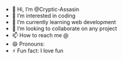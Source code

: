 - 👋 Hi, I’m @Cryptic-Assasin
- 👀 I’m interested in coding 
- 🌱 I’m currently learning web development 
- 💞️ I’m looking to collaborate on any project
- 📫 How to reach me @
- 😄 Pronouns:
- ⚡ Fun fact: I love fun

<!---
Cryptic-Assasin/Cryptic-Assasin is a ✨ special ✨ repository because its `README.md` (this file) appears on your GitHub profile.
You can click the Preview link to take a look at your changes.
--->
